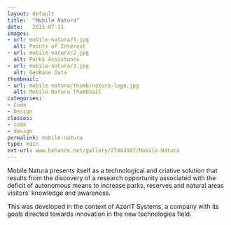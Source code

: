 ```yaml
---
layout: default
title:  "Mobile Natura"
date:   2015-07-11
images: 
- url: mobile-natura/1.jpg
  alt: Points of Interest
- url: mobile-natura/2.jpg
  alt: Parks Assistance
- url: mobile-natura/3.jpg
  alt: GeoBase Data
thumbnail:
- url: mobile-natura/thumb/natura-logo.jpg
  alt: Mobile Natura thumbnail
categories:
- Code
- Design
classes:
- code
- design
permalink: mobile-natura
type: main
ext-url: www.behance.net/gallery/27464507/Mobile-Natura
---
```

Mobile Natura presents itself as a technological and criative solution that results from the discovery of a research opportunity associated with the deficit of autonomous means to increase parks, reserves and natural areas visitors’ knowledge and awareness. 

This was developed in the context of AzorIT Systems, a company with its goals directed towards innovation in the new technologies field. 